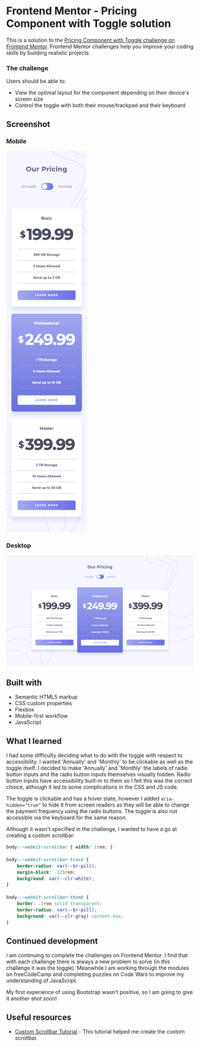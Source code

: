 # Frontend Mentor - Pricing Component with Toggle solution
This is a solution to the [Pricing Component with Toggle challenge on Frontend Mentor](https://www.frontendmentor.io/challenges/pricing-component-with-toggle-8vPwRMIC). Frontend Mentor challenges help you improve your coding skills by building realistic projects. 

### The challenge
Users should be able to:
- View the optimal layout for the component depending on their device's screen size
- Control the toggle with both their mouse/trackpad and their keyboard

## Screenshot

### Mobile
![](screenshot-mobile.png)

### Desktop
![](screenshot-desktop.png)

## Built with
- Semantic HTML5 markup
- CSS custom properties
- Flexbox
- Mobile-first workflow
- JavaScript

## What I learned

I had some difficulty deciding what to do with the toggle with respect to accessibility. I wanted 'Annually' and 'Monthly' to be clickable as well as the toggle itself. I decided to make 'Annually' and 'Monthly' the labels of radio button inputs and the radio button inputs themselves visually hidden. Radio button inputs have accessibility built-in to them so I felt this was the correct choice, although it led to some complications in the CSS and JS code.

The toggle is clickable and has a hover state, however I added `aria-hidden="true"` to hide it from screen readers as they will be able to change the payment frequency using the radio buttons. The toggle is also not accessible via the keyboard for the same reason.

Although it wasn't specified in the challenge, I wanted to have a go at creating a custom scrollbar:
```css
body::-webkit-scrollbar { width: 1rem; }

body::-webkit-scrollbar-track {
    border-radius: var(--br-pill);
    margin-block: .125rem;
    background: var(--clr-white);
}

body::-webkit-scrollbar-thumb {
    border: .2rem solid transparent;
    border-radius: var(--br-pill);
    background: var(--clr-gray) content-box;
}
```

## Continued development

I am continuing to complete the challenges on Frontend Mentor. I find that with each challenge there is always a new problem to solve (in this challenge it was the toggle). Meanwhile I am working through the modules on freeCodeCamp and completing puzzles on Code Wars to improve my understanding of JavaScript.

My first experience of using Bootstrap wasn't positive, so I am going to give it another shot soon!

## Useful resources

- [Custom Scrollbar Tutorial](https://www.youtube.com/watch?v=lvKK2fs6h4I) - This tutorial helped me create the custom scrollbar.
